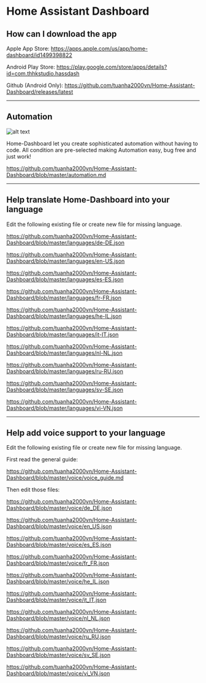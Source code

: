 # Home Assistant Dashboard

## How can I download the app
Apple App Store: https://apps.apple.com/us/app/home-dashboard/id1499398822

Android Play Store: https://play.google.com/store/apps/details?id=com.thhkstudio.hassdash

Github (Android Only): https://github.com/tuanha2000vn/Home-Assistant-Dashboard/releases/latest

***

## Automation

![alt text](https://github.com/tuanha2000vn/Home-Assistant-Dashboard/blob/master/automation/a.3.1.png)

Home-Dashboard let you create sophisticated automation without having to code. All condition are pre-selected making Automation easy, bug free and just work!

https://github.com/tuanha2000vn/Home-Assistant-Dashboard/blob/master/automation.md

***

## Help translate Home-Dashboard into your language

Edit the following existing file or create new file for missing language.

https://github.com/tuanha2000vn/Home-Assistant-Dashboard/blob/master/languages/de-DE.json

https://github.com/tuanha2000vn/Home-Assistant-Dashboard/blob/master/languages/en-US.json

https://github.com/tuanha2000vn/Home-Assistant-Dashboard/blob/master/languages/es-ES.json

https://github.com/tuanha2000vn/Home-Assistant-Dashboard/blob/master/languages/fr-FR.json

https://github.com/tuanha2000vn/Home-Assistant-Dashboard/blob/master/languages/he-IL.json

https://github.com/tuanha2000vn/Home-Assistant-Dashboard/blob/master/languages/it-IT.json

https://github.com/tuanha2000vn/Home-Assistant-Dashboard/blob/master/languages/nl-NL.json

https://github.com/tuanha2000vn/Home-Assistant-Dashboard/blob/master/languages/ru-RU.json

https://github.com/tuanha2000vn/Home-Assistant-Dashboard/blob/master/languages/sv-SE.json

https://github.com/tuanha2000vn/Home-Assistant-Dashboard/blob/master/languages/vi-VN.json

***

## Help add voice support to your language

Edit the following existing file or create new file for missing language.

First read the general guide:

https://github.com/tuanha2000vn/Home-Assistant-Dashboard/blob/master/voice/voice_guide.md

Then edit those files:

https://github.com/tuanha2000vn/Home-Assistant-Dashboard/blob/master/voice/de_DE.json

https://github.com/tuanha2000vn/Home-Assistant-Dashboard/blob/master/voice/en_US.json

https://github.com/tuanha2000vn/Home-Assistant-Dashboard/blob/master/voice/es_ES.json

https://github.com/tuanha2000vn/Home-Assistant-Dashboard/blob/master/voice/fr_FR.json

https://github.com/tuanha2000vn/Home-Assistant-Dashboard/blob/master/voice/he_IL.json

https://github.com/tuanha2000vn/Home-Assistant-Dashboard/blob/master/voice/it_IT.json

https://github.com/tuanha2000vn/Home-Assistant-Dashboard/blob/master/voice/nl_NL.json

https://github.com/tuanha2000vn/Home-Assistant-Dashboard/blob/master/voice/ru_RU.json

https://github.com/tuanha2000vn/Home-Assistant-Dashboard/blob/master/voice/sv_SE.json

https://github.com/tuanha2000vn/Home-Assistant-Dashboard/blob/master/voice/vi_VN.json

